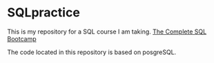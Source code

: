 # SQLpractice

This is my repository for a SQL course I am taking. [The Complete SQL Bootcamp](https://www.udemy.com/course/the-complete-sql-bootcamp/)

The code located in this repository is based on posgreSQL.
